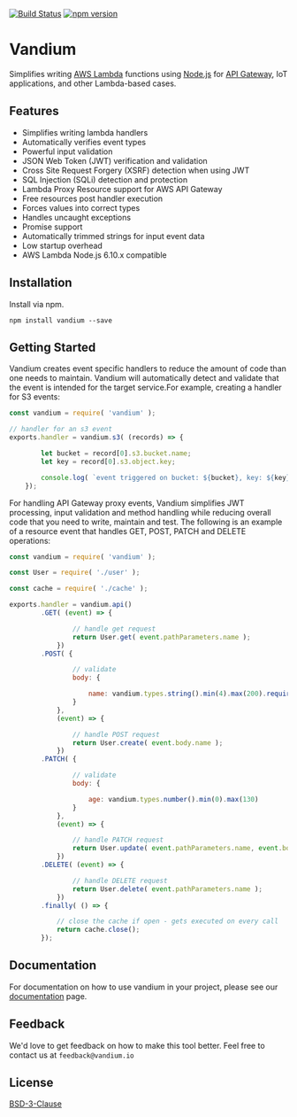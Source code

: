 [![Build Status](https://travis-ci.org/vandium-io/vandium-node.svg?branch=master)](https://travis-ci.org/vandium-io/vandium-node)
[![npm version](https://badge.fury.io/js/vandium.svg)](https://badge.fury.io/js/vandium)

# Vandium

Simplifies writing [AWS Lambda](https://aws.amazon.com/lambda/details) functions using [Node.js](https://nodejs.org) for [API Gateway](https://aws.amazon.com/api-gateway), IoT applications, and other Lambda-based cases.

## Features
* Simplifies writing lambda handlers
* Automatically verifies event types
* Powerful input validation
* JSON Web Token (JWT) verification and validation
* Cross Site Request Forgery (XSRF) detection when using JWT
* SQL Injection (SQLi) detection and protection
* Lambda Proxy Resource support for AWS API Gateway
* Free resources post handler execution
* Forces values into correct types
* Handles uncaught exceptions
* Promise support
* Automatically trimmed strings for input event data
* Low startup overhead
* AWS Lambda Node.js 6.10.x compatible


## Installation
Install via npm.

	npm install vandium --save

## Getting Started

Vandium creates event specific handlers to reduce the amount of code than one needs to maintain. Vandium will automatically detect and
validate that the event is intended for the target service.For example, creating a handler for S3 events:

```js
const vandium = require( 'vandium' );

// handler for an s3 event
exports.handler = vandium.s3( (records) => {

        let bucket = record[0].s3.bucket.name;
        let key = record[0].s3.object.key;

        console.log( `event triggered on bucket: ${bucket}, key: ${key}` );
    });
```

For handling API Gateway proxy events, Vandium simplifies JWT processing, input validation and method handling while reducing overall code
that you need to write, maintain and test. The following is an example of a resource event that handles GET, POST, PATCH and DELETE
operations:

```js
const vandium = require( 'vandium' );

const User = require( './user' );

const cache = require( './cache' );

exports.handler = vandium.api()
        .GET( (event) => {

                // handle get request
                return User.get( event.pathParameters.name );
            })
        .POST( {

                // validate
                body: {

                    name: vandium.types.string().min(4).max(200).required()
                }
            },
            (event) => {

                // handle POST request
                return User.create( event.body.name );
            })
        .PATCH( {

                // validate
                body: {

                    age: vandium.types.number().min(0).max(130)
                }
            },
            (event) => {

                // handle PATCH request
                return User.update( event.pathParameters.name, event.body );
            })
        .DELETE( (event) => {

                // handle DELETE request
                return User.delete( event.pathParameters.name );
            })
        .finally( () => {

            // close the cache if open - gets executed on every call
            return cache.close();
        });
```


## Documentation

For documentation on how to use vandium in your project, please see our [documentation](docs) page.

## Feedback

We'd love to get feedback on how to make this tool better. Feel free to contact us at `feedback@vandium.io`


## License

[BSD-3-Clause](https://en.wikipedia.org/wiki/BSD_licenses)
